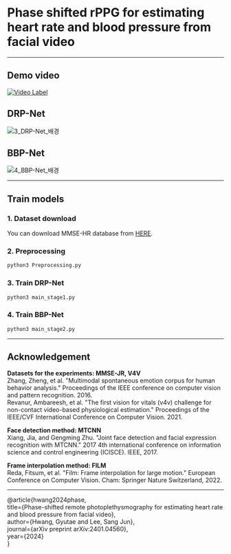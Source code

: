 # Phase shifted rPPG for estimating heart rate and blood pressure from facial video

-----------

## Demo video
[![Video Label](http://img.youtube.com/vi/t-BFKd023L4/0.jpg)](https://youtu.be/t-BFKd023L4)

## DRP-Net
![3_DRP-Net_배경](https://github.com/GyutaeHwang/phase_shifted_rPPG/assets/93236013/dc22ffb8-f731-4de1-b3a8-d4a72408bf28)

## BBP-Net
![4_BBP-Net_배경](https://github.com/GyutaeHwang/phase_shifted_rPPG/assets/93236013/7f7692a4-a249-4932-9a75-47e7c2e1faae)

-----------
## Train models
### 1. Dataset download
You can download MMSE-HR database from [HERE](https://binghamton.technologypublisher.com/tech/MMSE-HR_dataset_(Multimodal_Spontaneous_Expression-Heart_Rate_dataset)).

### 2. Preprocessing
```bash
python3 Preprocessing.py
```

### 3. Train DRP-Net
```bash
python3 main_stage1.py
```

### 4. Train BBP-Net
```bash
python3 main_stage2.py
```
-----------

## Acknowledgement
**Datasets for the experiments: MMSE-JR, V4V**
<br/>Zhang, Zheng, et al. "Multimodal spontaneous emotion corpus for human behavior analysis." Proceedings of the IEEE conference on computer vision and pattern recognition. 2016.
<br/>Revanur, Ambareesh, et al. "The first vision for vitals (v4v) challenge for non-contact video-based physiological estimation." Proceedings of the IEEE/CVF International Conference on Computer Vision. 2021.

**Face detection method: MTCNN**
<br/>Xiang, Jia, and Gengming Zhu. "Joint face detection and facial expression recognition with MTCNN." 2017 4th international conference on information science and control engineering (ICISCE). IEEE, 2017.

**Frame interpolation method: FILM**
<br/>Reda, Fitsum, et al. "Film: Frame interpolation for large motion." European Conference on Computer Vision. Cham: Springer Nature Switzerland, 2022.

-----------

@article{hwang2024phase,
  <br/>title={Phase-shifted remote photoplethysmography for estimating heart rate and blood pressure from facial video},
  <br/>author={Hwang, Gyutae and Lee, Sang Jun},
  <br/>journal={arXiv preprint arXiv:2401.04560},
  <br/>year={2024}
<br/>}
